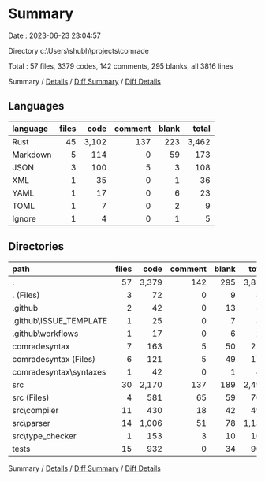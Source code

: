 # Summary

Date : 2023-06-23 23:04:57

Directory c:\\Users\\shubh\\projects\\comrade

Total : 57 files,  3379 codes, 142 comments, 295 blanks, all 3816 lines

Summary / [Details](details.md) / [Diff Summary](diff.md) / [Diff Details](diff-details.md)

## Languages
| language | files | code | comment | blank | total |
| :--- | ---: | ---: | ---: | ---: | ---: |
| Rust | 45 | 3,102 | 137 | 223 | 3,462 |
| Markdown | 5 | 114 | 0 | 59 | 173 |
| JSON | 3 | 100 | 5 | 3 | 108 |
| XML | 1 | 35 | 0 | 1 | 36 |
| YAML | 1 | 17 | 0 | 6 | 23 |
| TOML | 1 | 7 | 0 | 2 | 9 |
| Ignore | 1 | 4 | 0 | 1 | 5 |

## Directories
| path | files | code | comment | blank | total |
| :--- | ---: | ---: | ---: | ---: | ---: |
| . | 57 | 3,379 | 142 | 295 | 3,816 |
| . (Files) | 3 | 72 | 0 | 9 | 81 |
| .github | 2 | 42 | 0 | 13 | 55 |
| .github\\ISSUE_TEMPLATE | 1 | 25 | 0 | 7 | 32 |
| .github\\workflows | 1 | 17 | 0 | 6 | 23 |
| comradesyntax | 7 | 163 | 5 | 50 | 218 |
| comradesyntax (Files) | 6 | 121 | 5 | 49 | 175 |
| comradesyntax\\syntaxes | 1 | 42 | 0 | 1 | 43 |
| src | 30 | 2,170 | 137 | 189 | 2,496 |
| src (Files) | 4 | 581 | 65 | 59 | 705 |
| src\\compiler | 11 | 430 | 18 | 42 | 490 |
| src\\parser | 14 | 1,006 | 51 | 78 | 1,135 |
| src\\type_checker | 1 | 153 | 3 | 10 | 166 |
| tests | 15 | 932 | 0 | 34 | 966 |

Summary / [Details](details.md) / [Diff Summary](diff.md) / [Diff Details](diff-details.md)
